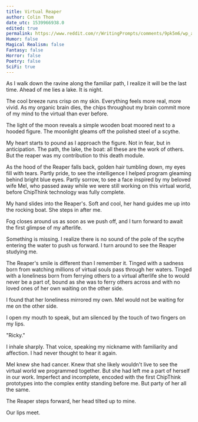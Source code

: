 ```yaml
---
title: Virtual Reaper
author: Colin Thom
date_utc: 1539966938.0
edited: true
permalink: https://www.reddit.com/r/WritingPrompts/comments/9pk5m6/wp_after_a_fatal_accident_you_stand_before_death/
Humor: false
Magical Realism: false
Fantasy: false
Horror: false
Poetry: false
SciFi: true
---
```

As I walk down the ravine along the familiar path, I realize it will be the last time. Ahead of me lies a lake. It is night.

The cool breeze runs crisp on my skin. Everything feels more real, more vivid. As my organic brain dies, the chips throughout my brain commit more of my mind to the virtual than ever before.

The light of the moon reveals a simple wooden boat moored next to a hooded figure. The moonlight gleams off the polished steel of a scythe.

My heart starts to pound as I approach the figure. Not in fear, but in anticipation. The path, the lake, the boat: all these are the work of others. But the reaper was my contribution to this death module.

As the hood of the Reaper falls back, golden hair tumbling down, my eyes fill with tears. Partly pride, to see the intelligence I helped program gleaming behind bright blue eyes. Partly sorrow, to see a face inspired by my beloved wife Mel, who passed away while we were still working on this virtual world, before ChipThink technology was fully complete.

My hand slides into the Reaper's. Soft and cool, her hand guides me up into the rocking boat. She steps in after me.

Fog closes around us as soon as we push off, and I turn forward to await the first glimpse of my afterlife.

Something is missing. I realize there is no sound of the pole of the scythe entering the water to push us forward. I turn around to see the Reaper studying me.

The Reaper's smile is different than I remember it. Tinged with a sadness born from watching millions of virtual souls pass through her waters. Tinged with a loneliness born from ferrying others to a virtual afterlife she to would never be a part of, bound as she was to ferry others across and with no loved ones of her own waiting on the other side.

I found that her loneliness mirrored my own. Mel would not be waiting for me on the other side.

I open my mouth to speak, but am silenced by the touch of two fingers on my lips.

"Ricky."

I inhale sharply. That voice, speaking my nickname with familiarity and affection. I had never thought to hear it again.

Mel knew she had cancer. Knew that she likely wouldn't live to see the virtual world we programmed together. But she had left me a part of herself in our work. Imperfect and incomplete, encoded with the first ChipThink prototypes into the complex entity standing before me. But party of her all the same.

The Reaper steps forward, her head tilted up to mine.

Our lips meet.
